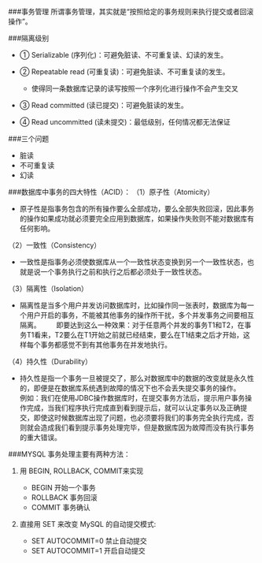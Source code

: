 ###事务管理
所谓事务管理，其实就是“按照给定的事务规则来执行提交或者回滚操作”。

###隔离级别
- ① Serializable (序列化)：可避免脏读、不可重复读、幻读的发生。

- ② Repeatable read (可重复读)：可避免脏读、不可重复读的发生。
    - 使得同一条数据库记录的读写按照一个序列化进行操作不会产生交叉
    
- ③ Read committed (读已提交)：可避免脏读的发生。

- ④ Read uncommitted (读未提交)：最低级别，任何情况都无法保证

###三个问题
- 脏读
- 不可重复读
- 幻读

###数据库中事务的四大特性（ACID）：
（1）原子性（Atomicity）

- 原子性是指事务包含的所有操作要么全部成功，要么全部失败回滚，因此事务的操作如果成功就必须要完全应用到数据库，如果操作失败则不能对数据库有任何影响。

（2）一致性（Consistency）

- 一致性是指事务必须使数据库从一个一致性状态变换到另一个一致性状态，也就是说一个事务执行之前和执行之后都必须处于一致性状态。

（3）隔离性（Isolation）

- 隔离性是当多个用户并发访问数据库时，比如操作同一张表时，数据库为每一个用户开启的事务，不能被其他事务的操作所干扰，多个并发事务之间要相互隔离。
  即要达到这么一种效果：对于任意两个并发的事务T1和T2，在事务T1看来，T2要么在T1开始之前就已经结束，要么在T1结束之后才开始，这样每个事务都感觉不到有其他事务在并发地执行。

（4）持久性（Durability）

- 持久性是指一个事务一旦被提交了，那么对数据库中的数据的改变就是永久性的，即便是在数据库系统遇到故障的情况下也不会丢失提交事务的操作。
  例如：我们在使用JDBC操作数据库时，在提交事务方法后，提示用户事务操作完成，当我们程序执行完成直到看到提示后，就可以认定事务以及正确提交，即使这时候数据库出现了问题，也必须要将我们的事务完全执行完成，否则就会造成我们看到提示事务处理完毕，但是数据库因为故障而没有执行事务的重大错误。

###MYSQL 事务处理主要有两种方法：
1. 用 BEGIN, ROLLBACK, COMMIT来实现

   - BEGIN 开始一个事务
   - ROLLBACK 事务回滚
   - COMMIT 事务确认
   
2. 直接用 SET 来改变 MySQL 的自动提交模式:

   - SET AUTOCOMMIT=0 禁止自动提交
   - SET AUTOCOMMIT=1 开启自动提交